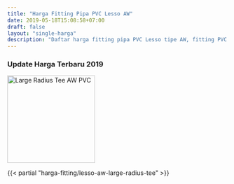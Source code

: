 ```yaml
---
title: "Harga Fitting Pipa PVC Lesso AW"
date: 2019-05-18T15:08:58+07:00
draft: false
layout: "single-harga"
description: "Daftar harga fitting pipa PVC Lesso tipe AW, fitting PVC murah berkualitas."
---
```


### Update Harga Terbaru 2019

<img src="../img/fitting-pvc/large-radius-tee-aw-lesso.png" alt="Large Radius Tee AW PVC" width="200">

{{< partial "harga-fitting/lesso-aw-large-radius-tee" >}}